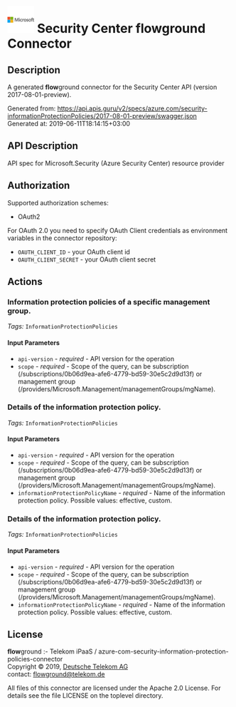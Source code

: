 # ![LOGO](logo.png) Security Center **flow**ground Connector

## Description

A generated **flow**ground connector for the Security Center API (version 2017-08-01-preview).

Generated from: https://api.apis.guru/v2/specs/azure.com/security-informationProtectionPolicies/2017-08-01-preview/swagger.json<br/>
Generated at: 2019-06-11T18:14:15+03:00

## API Description

API spec for Microsoft.Security (Azure Security Center) resource provider

## Authorization

Supported authorization schemes:
- OAuth2

For OAuth 2.0 you need to specify OAuth Client credentials as environment variables in the connector repository:
* `OAUTH_CLIENT_ID` - your OAuth client id
* `OAUTH_CLIENT_SECRET` - your OAuth client secret

## Actions

### Information protection policies of a specific management group.

*Tags:* `InformationProtectionPolicies`

#### Input Parameters
* `api-version` - _required_ - API version for the operation
* `scope` - _required_ - Scope of the query, can be subscription (/subscriptions/0b06d9ea-afe6-4779-bd59-30e5c2d9d13f) or management group (/providers/Microsoft.Management/managementGroups/mgName).

### Details of the information protection policy.

*Tags:* `InformationProtectionPolicies`

#### Input Parameters
* `api-version` - _required_ - API version for the operation
* `scope` - _required_ - Scope of the query, can be subscription (/subscriptions/0b06d9ea-afe6-4779-bd59-30e5c2d9d13f) or management group (/providers/Microsoft.Management/managementGroups/mgName).
* `informationProtectionPolicyName` - _required_ - Name of the information protection policy.
    Possible values: effective, custom.

### Details of the information protection policy.

*Tags:* `InformationProtectionPolicies`

#### Input Parameters
* `api-version` - _required_ - API version for the operation
* `scope` - _required_ - Scope of the query, can be subscription (/subscriptions/0b06d9ea-afe6-4779-bd59-30e5c2d9d13f) or management group (/providers/Microsoft.Management/managementGroups/mgName).
* `informationProtectionPolicyName` - _required_ - Name of the information protection policy.
    Possible values: effective, custom.

## License

**flow**ground :- Telekom iPaaS / azure-com-security-information-protection-policies-connector<br/>
Copyright © 2019, [Deutsche Telekom AG](https://www.telekom.de)<br/>
contact: flowground@telekom.de

All files of this connector are licensed under the Apache 2.0 License. For details
see the file LICENSE on the toplevel directory.
